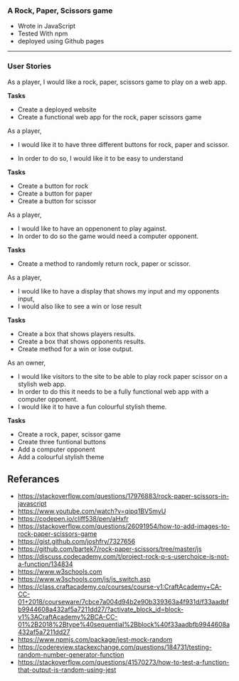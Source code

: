 ### A Rock, Paper, Scissors game


- Wrote in JavaScript
- Tested With npm
- deployed using Github pages

-------------------------------------
### User Stories


As a player,
I would like a rock, paper, scissors game to play on a web app.

**Tasks**

- Create a deployed website
- Create a functional web app for the rock, paper scissors game

As a player,
- I would like it to have three different buttons for rock, paper and scissor.

- In order to do so, I would like it to be easy to understand

**Tasks**

- Create a button for rock
- Create a button for paper
- Create a button for scissor

As a player,
- I would like to have an oppenonent to play against.
- In order to do so the game would need a computer opponent.

**Tasks**

- Create a method to randomly return rock, paper or scissor.


As a player,
- I would like to have a display that shows my input and my opponents input,
- I would also like to see a win or lose result

**Tasks**

- Create a box that shows players results.
- Create a box that shows opponents results.
- Create method for a win or lose output.


As an owner,
- I would like visitors to the site to be able to play rock paper scissor on a stylish web app.
- In order to do this it needs to be a fully functional web app with a computer opponent.
- I would like it to have a fun colourful stylish theme.

**Tasks**

- Create a rock, paper, scissor game
- Create three funtional buttons
- Add a computer opponent
- Add a colourful stylish theme

## Referances

- https://stackoverflow.com/questions/17976883/rock-paper-scissors-in-javascript
- https://www.youtube.com/watch?v=qipq1BV5myU
- https://codepen.io/cliff538/pen/aHxfr
- https://stackoverflow.com/questions/26091954/how-to-add-images-to-rock-paper-scissors-game
- https://gist.github.com/joshfry/7327656
- https://github.com/bartek7/rock-paper-scissors/tree/master/js
- https://discuss.codecademy.com/t/project-rock-p-s-userchoice-is-not-a-function/134834
- https://www.w3schools.com
- https://www.w3schools.com/js/js_switch.asp
- https://class.craftacademy.co/courses/course-v1:CraftAcademy+CA-CC-01+2018/courseware/7cbce7a004d94b2e90b339363a4f931d/f33aadbfb9944608a432af5a7211dd27/?activate_block_id=block-v1%3ACraftAcademy%2BCA-CC-01%2B2018%2Btype%40sequential%2Bblock%40f33aadbfb9944608a432af5a7211dd27
- https://www.npmjs.com/package/jest-mock-random
- https://codereview.stackexchange.com/questions/184731/testing-random-number-generator-function
- https://stackoverflow.com/questions/41570273/how-to-test-a-function-that-output-is-random-using-jest